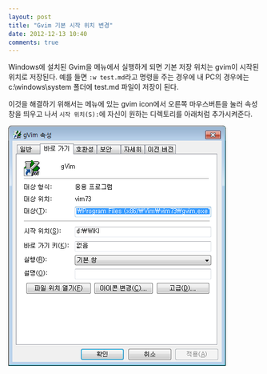 ```yaml
---
layout: post
title: "Gvim 기본 시작 위치 변경"
date: 2012-12-13 10:40
comments: true
---
```


Windows에 설치된 Gvim을 메뉴에서 실행하게 되면 기본 저장 위치는 gvim이 시작된 위치로 저장된다.
예를 들면 `:w test.md`라고 명령을 주는 경우에 내 PC의 경우에는 c:\windows\system 폴더에 test.md 파일이 저장이 된다.

이것을 해결하기 위해서는 메뉴에 있는 gvim icon에서 오른쪽 마우스버튼을 눌러 속성창을 띄우고 나서 `시작 위치(S):`에 자신이 원하는 디렉토리를 아래처럼 추가시켜준다.

![Gvim short cut sample](/images/gvim_cap00.png)
